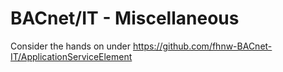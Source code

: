# BACnet/IT - Miscellaneous

Consider the hands on under https://github.com/fhnw-BACnet-IT/ApplicationServiceElement